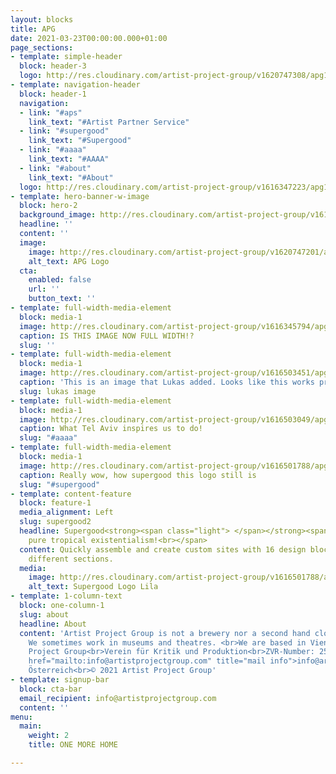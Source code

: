```yaml
---
layout: blocks
title: APG
date: 2021-03-23T00:00:00.000+01:00
page_sections:
- template: simple-header
  block: header-3
  logo: http://res.cloudinary.com/artist-project-group/v1620747308/apg1/APG_Logo_Dev_V12_3A1_x1200_en9j2o.png
- template: navigation-header
  block: header-1
  navigation:
  - link: "#aps"
    link_text: "#Artist Partner Service"
  - link: "#supergood"
    link_text: "#Supergood"
  - link: "#aaaa"
    link_text: "#AAAA"
  - link: "#about"
    link_text: "#About"
  logo: http://res.cloudinary.com/artist-project-group/v1616347223/apg1/forestry-full_aepz1y.svg
- template: hero-banner-w-image
  block: hero-2
  background_image: http://res.cloudinary.com/artist-project-group/v1616345794/apg1/firewatch_2_jzctfk.jpg
  headline: ''
  content: ''
  image:
    image: http://res.cloudinary.com/artist-project-group/v1620747201/apg1/APG_Logo_Dev_V12_3A_hlio76.svg
    alt_text: APG Logo
  cta:
    enabled: false
    url: ''
    button_text: ''
- template: full-width-media-element
  block: media-1
  image: http://res.cloudinary.com/artist-project-group/v1616345794/apg1/firewatch_1_b4r0mb.jpg
  caption: IS THIS IMAGE NOW FULL WIDTH!?
  slug: ''
- template: full-width-media-element
  block: media-1
  image: http://res.cloudinary.com/artist-project-group/v1616503451/apg1/APG_Logo_Dev_V11_3A_RGB_web_oncyhg.svg
  caption: 'This is an image that Lukas added. Looks like this works pretty well. '
  slug: lukas image
- template: full-width-media-element
  block: media-1
  image: http://res.cloudinary.com/artist-project-group/v1616503049/apg1/AAAA_Logo_web_bqkivv.svg
  caption: What Tel Aviv inspires us to do!
  slug: "#aaaa"
- template: full-width-media-element
  block: media-1
  image: http://res.cloudinary.com/artist-project-group/v1616501788/apg1/Supergood_Logo_Lila_RGB_mxexsc.svg
  caption: Really wow, how supergood this logo still is
  slug: "#supergood"
- template: content-feature
  block: feature-1
  media_alignment: Left
  slug: supergood2
  headline: Supergood<strong><span class="light"> </span></strong><span class="light">is
    pure tropical existentialism!<br></span>
  content: Quickly assemble and create custom sites with 16 design blocks for seven
    different sections.
  media:
    image: http://res.cloudinary.com/artist-project-group/v1616501788/apg1/Supergood_Logo_Lila_RGB_mxexsc.svg
    alt_text: Supergood Logo Lila
- template: 1-column-text
  block: one-column-1
  slug: about
  headline: About
  content: 'Artist Project Group is not a brewery nor a second hand clothing store.
    We sometimes work in museums and theatres. <br>We are based in Vienna, Austria.<br><br><strong>Impressum</strong><br>Artist
    Project Group<br>Verein für Kritik und Produktion<br>ZVR-Number: 253007094<br><a
    href="mailto:info@artistprojectgroup.com" title="mail info">info@artistprojectgroup.com</a><br>Wien,
    Österreich<br>© 2021 Artist Project Group'
- template: signup-bar
  block: cta-bar
  email_recipient: info@artistprojectgroup.com
  content: ''
menu:
  main:
    weight: 2
    title: ONE MORE HOME

---
```

